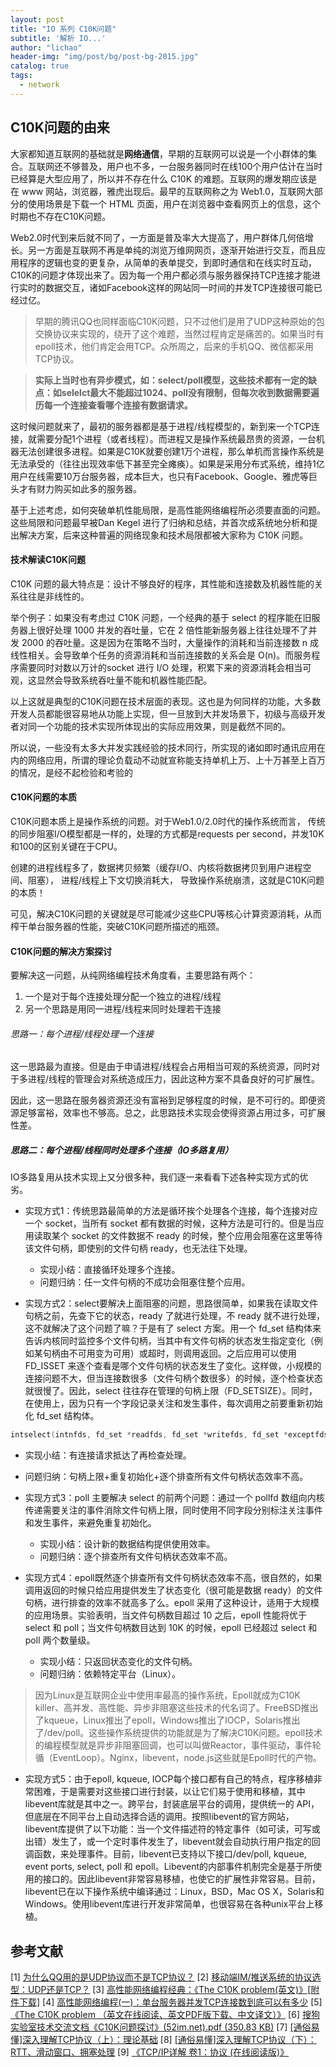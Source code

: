 ```yaml
---
layout: post
title: "IO 系列 C10K问题"
subtitle: '解析 IO...'
author: "lichao"
header-img: "img/post/bg/post-bg-2015.jpg"
catalog: true
tags:
  - network
---
```


## C10K问题的由来

大家都知道互联网的基础就是**网络通信**，早期的互联网可以说是一个小群体的集合。互联网还不够普及，用户也不多，一台服务器同时在线100个用户估计在当时已经算是大型应用了，所以并不存在什么 C10K 的难题。互联网的爆发期应该是在 www 网站，浏览器，雅虎出现后。最早的互联网称之为 Web1.0，互联网大部分的使用场景是下载一个 HTML 页面，用户在浏览器中查看网页上的信息，这个时期也不存在C10K问题。

Web2.0时代到来后就不同了，一方面是普及率大大提高了，用户群体几何倍增长。另一方面是互联网不再是单纯的浏览万维网网页，逐渐开始进行交互，而且应用程序的逻辑也变的更复杂，从简单的表单提交，到即时通信和在线实时互动，C10K的问题才体现出来了。因为每一个用户都必须与服务器保持TCP连接才能进行实时的数据交互，诸如Facebook这样的网站同一时间的并发TCP连接很可能已经过亿。

> 早期的腾讯QQ也同样面临C10K问题，只不过他们是用了UDP这种原始的包交换协议来实现的，绕开了这个难题，当然过程肯定是痛苦的。如果当时有epoll技术，他们肯定会用TCP。众所周之，后来的手机QQ、微信都采用TCP协议。

> **实际上当时也有异步模式，如：select/poll模型，这些技术都有一定的缺点：如selelct最大不能超过1024、poll没有限制，但每次收到数据需要遍历每一个连接查看哪个连接有数据请求。**

这时候问题就来了，最初的服务器都是基于进程/线程模型的，新到来一个TCP连接，就需要分配1个进程（或者线程）。而进程又是操作系统最昂贵的资源，一台机器无法创建很多进程。如果是C10K就要创建1万个进程，那么单机而言操作系统是无法承受的（往往出现效率低下甚至完全瘫痪）。如果是采用分布式系统，维持1亿用户在线需要10万台服务器，成本巨大，也只有Facebook、Google、雅虎等巨头才有财力购买如此多的服务器。

基于上述考虑，如何突破单机性能局限，是高性能网络编程所必须要直面的问题。这些局限和问题最早被Dan Kegel 进行了归纳和总结，并首次成系统地分析和提出解决方案，后来这种普遍的网络现象和技术局限都被大家称为 C10K 问题。

#### 技术解读C10K问题
C10K 问题的最大特点是：设计不够良好的程序，其性能和连接数及机器性能的关系往往是非线性的。

举个例子：如果没有考虑过 C10K 问题，一个经典的基于 select 的程序能在旧服务器上很好处理 1000 并发的吞吐量，它在 2 倍性能新服务器上往往处理不了并发 2000 的吞吐量。这是因为在策略不当时，大量操作的消耗和当前连接数 n 成线性相关。会导致单个任务的资源消耗和当前连接数的关系会是 O(n)。而服务程序需要同时对数以万计的socket 进行 I/O 处理，积累下来的资源消耗会相当可观，这显然会导致系统吞吐量不能和机器性能匹配。

以上这就是典型的C10K问题在技术层面的表现。这也是为何同样的功能，大多数开发人员都能很容易地从功能上实现，但一旦放到大并发场景下，初级与高级开发者对同一个功能的技术实现所体现出的实际应用效果，则是截然不同的。

所以说，一些没有太多大并发实践经验的技术同行，所实现的诸如即时通讯应用在内的网络应用，所谓的理论负载动不动就宣称能支持单机上万、上十万甚至上百万的情况，是经不起检验和考验的

#### C10K问题的本质
C10K问题本质上是操作系统的问题。对于Web1.0/2.0时代的操作系统而言， 传统的同步阻塞I/O模型都是一样的，处理的方式都是requests per second，并发10K和100的区别关键在于CPU。

创建的进程线程多了，数据拷贝频繁（缓存I/O、内核将数据拷贝到用户进程空间、阻塞）， 进程/线程上下文切换消耗大， 导致操作系统崩溃，这就是C10K问题的本质！

可见，解决C10K问题的关键就是尽可能减少这些CPU等核心计算资源消耗，从而榨干单台服务器的性能，突破C10K问题所描述的瓶颈。

#### C10K问题的解决方案探讨
要解决这一问题，从纯网络编程技术角度看，主要思路有两个：
1. 一个是对于每个连接处理分配一个独立的进程/线程
2. 另一个思路是用同一进程/线程来同时处理若干连接

###### 思路一：每个进程/线程处理一个连接

这一思路最为直接。但是由于申请进程/线程会占用相当可观的系统资源，同时对于多进程/线程的管理会对系统造成压力，因此这种方案不具备良好的可扩展性。

因此，这一思路在服务器资源还没有富裕到足够程度的时候，是不可行的。即便资源足够富裕，效率也不够高。总之，此思路技术实现会使得资源占用过多，可扩展性差。

##### 思路二：每个进程/线程同时处理多个连接（IO多路复用）

IO多路复用从技术实现上又分很多种，我们逐一来看看下述各种实现方式的优劣。

* 实现方式1：传统思路最简单的方法是循环挨个处理各个连接，每个连接对应一个 socket，当所有 socket 都有数据的时候，这种方法是可行的。但是当应用读取某个 socket 的文件数据不 ready 的时候，整个应用会阻塞在这里等待该文件句柄，即使别的文件句柄 ready，也无法往下处理。
  * 实现小结：直接循环处理多个连接。
  * 问题归纳：任一文件句柄的不成功会阻塞住整个应用。

* 实现方式2：select要解决上面阻塞的问题，思路很简单，如果我在读取文件句柄之前，先查下它的状态，ready 了就进行处理，不 ready 就不进行处理，这不就解决了这个问题了嘛？于是有了 select 方案。用一个 fd_set 结构体来告诉内核同时监控多个文件句柄，当其中有文件句柄的状态发生指定变化（例如某句柄由不可用变为可用）或超时，则调用返回。之后应用可以使用 FD_ISSET 来逐个查看是哪个文件句柄的状态发生了变化。这样做，小规模的连接问题不大，但当连接数很多（文件句柄个数很多）的时候，逐个检查状态就很慢了。因此，select 往往存在管理的句柄上限（FD_SETSIZE）。同时，在使用上，因为只有一个字段记录关注和发生事件，每次调用之前要重新初始化 fd_set 结构体。
```c
intselect(intnfds, fd_set *readfds, fd_set *writefds, fd_set *exceptfds,structtimeval *timeout);
```
  * 实现小结：有连接请求抵达了再检查处理。
  * 问题归纳：句柄上限+重复初始化+逐个排查所有文件句柄状态效率不高。

* 实现方式3：poll 主要解决 select 的前两个问题：通过一个 pollfd 数组向内核传递需要关注的事件消除文件句柄上限，同时使用不同字段分别标注关注事件和发生事件，来避免重复初始化。
  * 实现小结：设计新的数据结构提供使用效率。
  * 问题归纳：逐个排查所有文件句柄状态效率不高。

* 实现方式4：epoll既然逐个排查所有文件句柄状态效率不高，很自然的，如果调用返回的时候只给应用提供发生了状态变化（很可能是数据 ready）的文件句柄，进行排查的效率不就高多了么。epoll 采用了这种设计，适用于大规模的应用场景。实验表明，当文件句柄数目超过 10 之后，epoll 性能将优于 select 和 poll；当文件句柄数目达到 10K 的时候，epoll 已经超过 select 和 poll 两个数量级。
  * 实现小结：只返回状态变化的文件句柄。
  * 问题归纳：依赖特定平台（Linux）。

> 因为Linux是互联网企业中使用率最高的操作系统，Epoll就成为C10K killer、高并发、高性能、异步非阻塞这些技术的代名词了。FreeBSD推出了kqueue，Linux推出了epoll，Windows推出了IOCP，Solaris推出了/dev/poll。这些操作系统提供的功能就是为了解决C10K问题。epoll技术的编程模型就是异步非阻塞回调，也可以叫做Reactor，事件驱动，事件轮循（EventLoop）。Nginx，libevent，node.js这些就是Epoll时代的产物。

* 实现方式5：由于epoll, kqueue, IOCP每个接口都有自己的特点，程序移植非常困难，于是需要对这些接口进行封装，以让它们易于使用和移植，其中libevent库就是其中之一。跨平台，封装底层平台的调用，提供统一的 API，但底层在不同平台上自动选择合适的调用。按照libevent的官方网站，libevent库提供了以下功能：当一个文件描述符的特定事件（如可读，可写或出错）发生了，或一个定时事件发生了，libevent就会自动执行用户指定的回调函数，来处理事件。目前，libevent已支持以下接口/dev/poll, kqueue, event ports, select, poll 和 epoll。Libevent的内部事件机制完全是基于所使用的接口的。因此libevent非常容易移植，也使它的扩展性非常容易。目前，libevent已在以下操作系统中编译通过：Linux，BSD，Mac OS X，Solaris和Windows。使用libevent库进行开发非常简单，也很容易在各种unix平台上移植。


## 参考文献
[1] [为什么QQ用的是UDP协议而不是TCP协议？](https://link.segmentfault.com/?enc=krzyJUgxMMnJCUq%2FfAULag%3D%3D.Fuc7FsC%2F%2B5OxxAnJqaw82y8iwtw9TorylU0hsDIPIWkW4pSCWjw9L3JWODdBo6F%2B)
[2] [移动端IM/推送系统的协议选型：UDP还是TCP？](https://link.segmentfault.com/?enc=34ZtCkQuOmxyTT%2BYIfL4eA%3D%3D.DoEaHwhA%2BTuAqMeCWGJa5BcmO4Oi%2BLd3xpcyLAj%2Bb8BLGZXa%2FnffKrfj8MfbPdQB)
[3] [高性能网络编程经典：《The C10K problem(英文)》[附件下载]](https://link.segmentfault.com/?enc=zccBJmGQqzD3tV3POZGIyw%3D%3D.UffuisgyIjWOYxKz8Mvv1neIX9Ua8U7U0rxLA2KEyGuE3oDUlVVX8rn7c29enh3Y)
[4] [高性能网络编程(一)：单台服务器并发TCP连接数到底可以有多少](https://link.segmentfault.com/?enc=I3SIvYF0JcCWOVQnVEJaeA%3D%3D.VLiZQErBm%2BPFaJpqtrAv1WHEHbzUcT%2B7ZOhgPzZEWHvmP1P%2F%2Frcc%2FMiypWHg%2BZh2)
[5] [《The C10K problem （英文在线阅读、英文PDF版下载、中文译文）》](https://link.segmentfault.com/?enc=v0ig8PJ69csnVuDn8UCB%2Fg%3D%3D.N64WJ0xvAnLF93CkNWtn2wZJ%2FIuljRFbFvy63rTS8Ck%3D)
[6] [搜狗实验室技术交流文档《C10K问题探讨》(52im.net).pdf (350.83 KB)](https://link.segmentfault.com/?enc=fjvjJbQXJ87qXxGuvifIgQ%3D%3D.QKYINq4r2gPlQitSfmJt%2BciCKLvtfeVxuA32t32%2FKzbiln0tAurkh0cbeJ16g5EfpJ8eJsnbeNVKk%2Fl%2FehuBIWJSlAticE1wmL862%2B3LEq16JSj7t6f67tw46P7IDt4y)
[7] [[通俗易懂]深入理解TCP协议（上）：理论基础](https://link.segmentfault.com/?enc=0N2kYdKmJrrNHNN0cAtuUQ%3D%3D.ahGJ0l6PC%2FbW8ptgEHhtzyaiFYm3gVRiO%2By1CXkZebvzUHyVSJJWz%2BSsNk2XkhnW)
[8] [[通俗易懂]深入理解TCP协议（下）：RTT、滑动窗口、拥塞处理](https://link.segmentfault.com/?enc=396izkswicktvX4yIdEj1w%3D%3D.5%2BeVlR5bpGCV1AB1pZaQg50CahKrtB9losRjDPd%2BjKF7kjW7w3XMU%2BpQgMChoeR%2F)
[9] [《TCP/IP详解 卷1：协议 (在线阅读版)》](https://link.segmentfault.com/?enc=qVc9pPN5xCkqvmQ4L532NA%3D%3D.oYFmGqr07K4gnMuq0W89BnggdGc8C3faqEgCujuI%2FaRow52M1SEaIMiQrKeP9fZI)